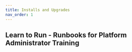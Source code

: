 ```yaml
---
title: Installs and Upgrades
nav_order: 1
---
```


## Learn to Run - Runbooks for Platform Administrator Training
